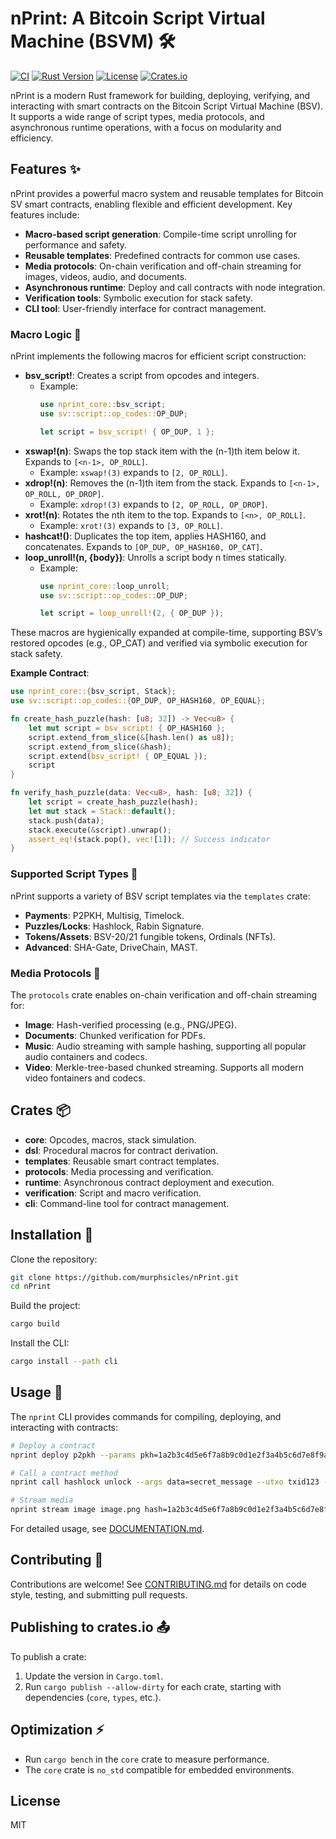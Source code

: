 # nPrint: A Bitcoin Script Virtual Machine (BSVM) 🛠️

[![CI](https://github.com/murphsicles/nPrint/actions/workflows/ci.yml/badge.svg)](https://github.com/murphsicles/nPrint/actions/workflows/ci.yml)
[![Rust Version](https://img.shields.io/badge/rust-1.81.0%2B-orange)](https://www.rust-lang.org)
[![License](https://img.shields.io/badge/license-MIT-blue)](https://opensource.org/licenses/MIT)
[![Crates.io](https://img.shields.io/crates/v/nprint-core)](https://crates.io/crates/nprint-core)

nPrint is a modern Rust framework for building, deploying, verifying, and interacting with smart contracts on the Bitcoin Script Virtual Machine (BSV). It supports a wide range of script types, media protocols, and asynchronous runtime operations, with a focus on modularity and efficiency.

## Features ✨
nPrint provides a powerful macro system and reusable templates for Bitcoin SV smart contracts, enabling flexible and efficient development. Key features include:

- **Macro-based script generation**: Compile-time script unrolling for performance and safety.
- **Reusable templates**: Predefined contracts for common use cases.
- **Media protocols**: On-chain verification and off-chain streaming for images, videos, audio, and documents.
- **Asynchronous runtime**: Deploy and call contracts with node integration.
- **Verification tools**: Symbolic execution for stack safety.
- **CLI tool**: User-friendly interface for contract management.

### Macro Logic 🧠
nPrint implements the following macros for efficient script construction:

- **bsv_script!**: Creates a script from opcodes and integers.
  - Example:
    ```rust
    use nprint_core::bsv_script;
    use sv::script::op_codes::OP_DUP;

    let script = bsv_script! { OP_DUP, 1 };
    ```
- **xswap!(n)**: Swaps the top stack item with the (n-1)th item below it. Expands to `[<n-1>, OP_ROLL]`.
  - Example: `xswap!(3)` expands to `[2, OP_ROLL]`.
- **xdrop!(n)**: Removes the (n-1)th item from the stack. Expands to `[<n-1>, OP_ROLL, OP_DROP]`.
  - Example: `xdrop!(3)` expands to `[2, OP_ROLL, OP_DROP]`.
- **xrot!(n)**: Rotates the nth item to the top. Expands to `[<n>, OP_ROLL]`.
  - Example: `xrot!(3)` expands to `[3, OP_ROLL]`.
- **hashcat!()**: Duplicates the top item, applies HASH160, and concatenates. Expands to `[OP_DUP, OP_HASH160, OP_CAT]`.
- **loop_unroll!(n, {body})**: Unrolls a script body n times statically.
  - Example:
    ```rust
    use nprint_core::loop_unroll;
    use sv::script::op_codes::OP_DUP;

    let script = loop_unroll!(2, { OP_DUP });
    ```

These macros are hygienically expanded at compile-time, supporting BSV’s restored opcodes (e.g., OP_CAT) and verified via symbolic execution for stack safety.

**Example Contract**:
```rust
use nprint_core::{bsv_script, Stack};
use sv::script::op_codes::{OP_DUP, OP_HASH160, OP_EQUAL};

fn create_hash_puzzle(hash: [u8; 32]) -> Vec<u8> {
    let mut script = bsv_script! { OP_HASH160 };
    script.extend_from_slice(&[hash.len() as u8]);
    script.extend_from_slice(&hash);
    script.extend(bsv_script! { OP_EQUAL });
    script
}

fn verify_hash_puzzle(data: Vec<u8>, hash: [u8; 32]) {
    let script = create_hash_puzzle(hash);
    let mut stack = Stack::default();
    stack.push(data);
    stack.execute(&script).unwrap();
    assert_eq!(stack.pop(), vec![1]); // Success indicator
}
```

### Supported Script Types 📜
nPrint supports a variety of BSV script templates via the `templates` crate:
- **Payments**: P2PKH, Multisig, Timelock.
- **Puzzles/Locks**: Hashlock, Rabin Signature.
- **Tokens/Assets**: BSV-20/21 fungible tokens, Ordinals (NFTs).
- **Advanced**: SHA-Gate, DriveChain, MAST.

### Media Protocols 🎥
The `protocols` crate enables on-chain verification and off-chain streaming for:
- **Image**: Hash-verified processing (e.g., PNG/JPEG).
- **Documents**: Chunked verification for PDFs.
- **Music**: Audio streaming with sample hashing, supporting all popular audio containers and codecs.
- **Video**: Merkle-tree-based chunked streaming. Supports all modern video fontainers and codecs.

## Crates 📦
- **core**: Opcodes, macros, stack simulation.
- **dsl**: Procedural macros for contract derivation.
- **templates**: Reusable smart contract templates.
- **protocols**: Media processing and verification.
- **runtime**: Asynchronous contract deployment and execution.
- **verification**: Script and macro verification.
- **cli**: Command-line tool for contract management.

## Installation 🔧
Clone the repository:
```bash
git clone https://github.com/murphsicles/nPrint.git
cd nPrint
```
Build the project:
```bash
cargo build
```
Install the CLI:
```bash
cargo install --path cli
```

## Usage 🚀
The `nprint` CLI provides commands for compiling, deploying, and interacting with contracts:
```bash
# Deploy a contract
nprint deploy p2pkh --params pkh=1a2b3c4d5e6f7a8b9c0d1e2f3a4b5c6d7e8f9a0b --node http://node.example.com

# Call a contract method
nprint call hashlock unlock --args data=secret_message --utxo txid123 --node http://node.example.com

# Stream media
nprint stream image image.png hash=1a2b3c4d5e6f7a8b9c0d1e2f3a4b5c6d7e8f9a0b1c2d3e4f5a6b7c8d9e0f1a2
```

For detailed usage, see [DOCUMENTATION.md](DOCUMENTATION.md).

## Contributing 🤝
Contributions are welcome! See [CONTRIBUTING.md](CONTRIBUTING.md) for details on code style, testing, and submitting pull requests.

## Publishing to crates.io 📤
To publish a crate:
1. Update the version in `Cargo.toml`.
2. Run `cargo publish --allow-dirty` for each crate, starting with dependencies (`core`, `types`, etc.).

## Optimization ⚡
- Run `cargo bench` in the `core` crate to measure performance.
- The `core` crate is `no_std` compatible for embedded environments.

## License
MIT
